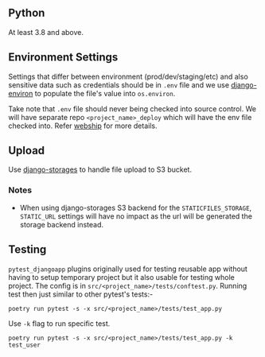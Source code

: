 
## Python
At least 3.8 and above.

## Environment Settings
Settings that differ between environment (prod/dev/staging/etc) and also sensitive data such as credentials should be in `.env` file and we use [django-environ] to populate the file's value into `os.environ`.

Take note that `.env` file should never being checked into source control. We will have separate repo `<project_name>_deploy` which will have the env file checked into. Refer [webship] for more details.

## Upload
Use [django-storages] to handle file upload to S3 bucket.

### Notes
- When using django-storages S3 backend for the `STATICFILES_STORAGE`, `STATIC_URL` settings will have no impact as the url will be generated the storage backend instead. 

## Testing
`pytest_djangoapp` plugins originally used for testing reusable app without having to setup temporary project but it also usable for testing whole project. The config is in `src/<project_name>/tests/conftest.py`. Running test then just similar to other pytest's tests:-

    poetry run pytest -s -x src/<project_name>/tests/test_app.py

Use `-k` flag to run specific test.

    poetry run pytest -s -x src/<project_name>/tests/test_app.py -k test_user

[django-environ]:https://django-environ.readthedocs.io/en/latest/
[django-storages]:https://django-storages.readthedocs.io/en/latest/backends/amazon-S3.html
[webship]:https://github.com/lalokalabs/webship/
